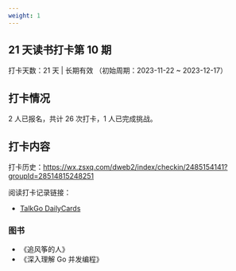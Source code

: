 ```yaml
---
weight: 1
---
```


## 21 天读书打卡第 10 期

打卡天数：21 天 | 长期有效 （初始周期：2023-11-22 ~ 2023-12-17）

## 打卡情况

2 人已报名，共计 26 次打卡，1 人已完成挑战。

## 打卡内容

打卡历史：https://wx.zsxq.com/dweb2/index/checkin/2485154141?groupId=28514815248251

阅读打卡记录链接：
- [TalkGo DailyCards](https://talkgo.news/card/page)

### 图书

- 《追风筝的人》
- 《深入理解 Go 并发编程》
